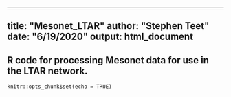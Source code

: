 
---
title: "Mesonet_LTAR"
author: "Stephen Teet"
date: "6/19/2020"
output: html_document
---

## R code for processing Mesonet data for use in the LTAR network.


```{r setup, include=FALSE}
knitr::opts_chunk$set(echo = TRUE)
```



